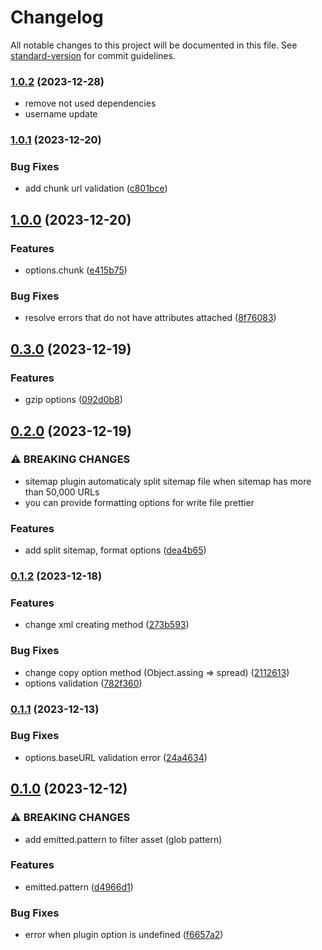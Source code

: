 # Changelog

All notable changes to this project will be documented in this file. See [standard-version](https://github.com/conventional-changelog/standard-version) for commit guidelines.

### [1.0.2](https://github.com/janghye0k/generate-sitemap-webpack-plugin/compare/v1.0.1...v1.0.2) (2023-12-28)

- remove not used dependencies
- username update

### [1.0.1](https://github.com/janghye0k/generate-sitemap-webpack-plugin/compare/v1.0.0...v1.0.1) (2023-12-20)

### Bug Fixes

- add chunk url validation ([c801bce](https://github.com/janghye0k/generate-sitemap-webpack-plugin/commit/c801bce9a7105897041a8d900f9523b97b5ec81a))

## [1.0.0](https://github.com/janghye0k/generate-sitemap-webpack-plugin/compare/v0.3.0...v1.0.0) (2023-12-20)

### Features

- options.chunk ([e415b75](https://github.com/janghye0k/generate-sitemap-webpack-plugin/commit/e415b759fa609c532708ae87c12870661300402b))

### Bug Fixes

- resolve errors that do not have attributes attached ([8f76083](https://github.com/janghye0k/generate-sitemap-webpack-plugin/commit/8f76083cc1c64420ee9575825188d906fa65c80b))

## [0.3.0](https://github.com/janghye0k/generate-sitemap-webpack-plugin/compare/v0.2.0...v0.3.0) (2023-12-19)

### Features

- gzip options ([092d0b8](https://github.com/janghye0k/generate-sitemap-webpack-plugin/commit/092d0b8fbdb14cfaa382dd18ec7b0cf44b459ee3))

## [0.2.0](https://github.com/janghye0k/generate-sitemap-webpack-plugin/compare/v0.1.2...v0.2.0) (2023-12-19)

### ⚠ BREAKING CHANGES

- sitemap plugin automaticaly split sitemap file when sitemap has more than 50,000 URLs
- you can provide formatting options for write file prettier

### Features

- add split sitemap, format options ([dea4b65](https://github.com/janghye0k/generate-sitemap-webpack-plugin/commit/dea4b65b6d1ae2f264728b9892f7f961577f7070))

### [0.1.2](https://github.com/janghye0k/generate-sitemap-webpack-plugin/compare/v0.1.1...v0.1.2) (2023-12-18)

### Features

- change xml creating method ([273b593](https://github.com/janghye0k/generate-sitemap-webpack-plugin/commit/273b5934b18bc9b713504b575da6f3e51f5666a0))

### Bug Fixes

- change copy option method (Object.assing => spread) ([2112613](https://github.com/janghye0k/generate-sitemap-webpack-plugin/commit/21126138c45f6ecfc3c0dbb4ad9ddfac4db624d0))
- options validation ([782f360](https://github.com/janghye0k/generate-sitemap-webpack-plugin/commit/782f360e2eebbbb6b8d80bfb4567eb5bc5734ad6))

### [0.1.1](https://github.com/janghye0k/generate-sitemap-webpack-plugin/compare/v0.1.0...v0.1.1) (2023-12-13)

### Bug Fixes

- options.baseURL validation error ([24a4634](https://github.com/janghye0k/generate-sitemap-webpack-plugin/commit/24a46341b2c5a34657622c12a120b1148bccd840))

## [0.1.0](https://github.com/janghye0k/generate-sitemap-webpack-plugin/compare/v0.0.0...v0.1.0) (2023-12-12)

### ⚠ BREAKING CHANGES

- add emitted.pattern to filter asset (glob pattern)

### Features

- emitted.pattern ([d4966d1](https://github.com/janghye0k/generate-sitemap-webpack-plugin/commit/d4966d17784b873ccb4e41815f356cca4210f1bd))

### Bug Fixes

- error when plugin option is undefined ([f6657a2](https://github.com/janghye0k/generate-sitemap-webpack-plugin/commit/f6657a2668a80b331ea2442131945957eae5fa22))
